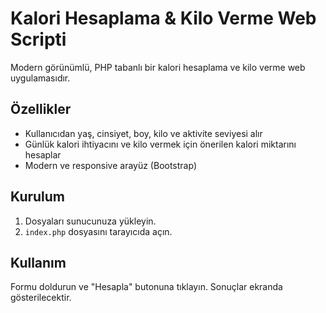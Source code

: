 # Kalori Hesaplama & Kilo Verme Web Scripti

Modern görünümlü, PHP tabanlı bir kalori hesaplama ve kilo verme web uygulamasıdır.

## Özellikler
- Kullanıcıdan yaş, cinsiyet, boy, kilo ve aktivite seviyesi alır
- Günlük kalori ihtiyacını ve kilo vermek için önerilen kalori miktarını hesaplar
- Modern ve responsive arayüz (Bootstrap)

## Kurulum
1. Dosyaları sunucunuza yükleyin.
2. `index.php` dosyasını tarayıcıda açın.

## Kullanım
Formu doldurun ve "Hesapla" butonuna tıklayın. Sonuçlar ekranda gösterilecektir. 